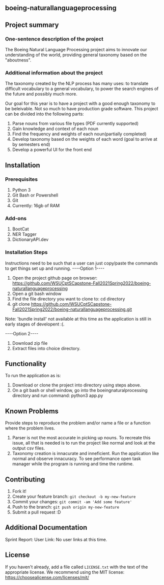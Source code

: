 ## boeing-naturallanguageprocessing

## Project summary

### One-sentence description of the project

The Boeing Natural Language Processing project aims to innovate our understanding of the world, providing general taxonomy based on the "aboutness".

### Additional information about the project

The taxonomy created by the NLP process has many uses: to translate difficult vocabulary to a general vocabulary, to power the search engines of 
the future and possibly much more.

Our goal for this year is to have a project with a good enough taxonomy to be beleivable. Not so much to have production grade software. This project can
be divided into the following parts:
1. Parse nouns from various file types (PDF currently supported)
2. Gain knowledge and context of each noun
3. Find the frequency and weights of each noun(partially completed)
4. Develop taxonomy based on the weights of each word (goal to arrive at by semesters end)
5. Develop a powerful UI for the front end 

## Installation

### Prerequisites

1. Python 3
2. Git Bash or Powershell
3. Git
4. Currently: 16gb of RAM

### Add-ons

1. BootCat
2. NER Tagger
3. DictionaryAPI.dev

### Installation Steps

Instructions need to be such that a user can just copy/paste the commands to get things set up and running. 
----Option 1----
1. Open the project github page on browser: https://github.com/WSUCptSCapstone-Fall2021Spring2022/boeing-naturallanguageprocessing
2. Open a git bash window
3. Find the file directory you want to clone to: cd directory
4. git clone https://github.com/WSUCptSCapstone-Fall2021Spring2022/boeing-naturallanguageprocessing.git

Note: 'bundle install' not available at this time as the application is still in early stages of developent :(.

----Option 2----
1. Download zip file
2. Extract files into choice directory.

## Functionality

To run the application as is:
1. Download or clone the project into directory using steps above.
2. On a git bash or shell window, go into the boeingnaturalprocessing directory and run command: python3 app.py

## Known Problems

Provide steps to reproduce the problem and/or name a file or a function where the problem lives.
1. Parser is not the most accurate in picking up nouns. To recreate this issue, all that is needed is to run the project like normal and look at the output csv files.
2. Taxonomy creation is innacurate and inneficient. Run the application like normal and observe innacuracy. To see performance open task manager while the program is
running and time the runtime.

## Contributing

1. Fork it!
2. Create your feature branch: `git checkout -b my-new-feature`
3. Commit your changes: `git commit -am 'Add some feature'`
4. Push to the branch: `git push origin my-new-feature`
5. Submit a pull request :D

## Additional Documentation

Sprint Report:
User Link: No user links at this time.

## License

If you haven't already, add a file called `LICENSE.txt` with the text of the appropriate license.
We recommend using the MIT license: <https://choosealicense.com/licenses/mit/>
